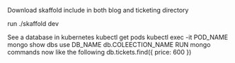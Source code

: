 Download skaffold
include in both blog and ticketing directory

run ./skaffold dev


See a database in kubernetes
kubectl get pods
kubectl exec -it POD_NAME mongo
show dbs
use DB_NAME
db.COLEECTION_NAME
RUN mongo commands now like the following
db.tickets.find({ price: 600 })

